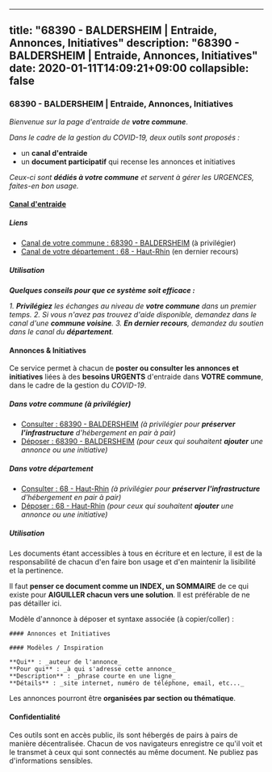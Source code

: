 
---
title: "68390 - BALDERSHEIM | Entraide, Annonces, Initiatives"
description: "68390 - BALDERSHEIM | Entraide, Annonces, Initiatives"
date: 2020-01-11T14:09:21+09:00
collapsible: false
---

### 68390 - BALDERSHEIM | Entraide, Annonces, Initiatives

_Bienvenue sur la page d'entraide de **votre commune**_.

_Dans le cadre de la gestion du COVID-19, deux outils sont proposés :_

- un **canal d'entraide**
- un **document participatif** qui recense les annonces et initiatives

_Ceux-ci sont **dédiés à votre commune** et servent à gérer les URGENCES, faites-en bon usage._

#### [Canal d'entraide](https://entraide.stopcoronavirus.tech/#/channel/68390_baldersheim)

##### Liens

- [Canal de votre commune : 68390 	- BALDERSHEIM](https://entraide.stopcoronavirus.tech/#/channel/68390_baldersheim) (à privilégier)
- [Canal de votre département : 68 	- Haut-Rhin](https://entraide.stopcoronavirus.tech/#/channel/68_haut-rhin) (en dernier recours)

##### Utilisation

_**Quelques conseils pour que ce système soit efficace :**_

_1. **Privilégiez** les échanges au niveau de **votre commune** dans un premier temps._
_2. Si vous n'avez pas trouvez d'aide disponible, demandez dans le canal d'une **commune voisine**._
_3. **En dernier recours**, demandez du soutien dans le canal du **département**._

#### Annonces & Initiatives


Ce service permet à chacun de **poster ou consulter les annonces et initiatives** liées à des **besoins
URGENTS** d'entraide dans **VOTRE commune**, dans le cadre de la gestion du _COVID-19_.

##### Dans votre commune (à privilégier)

- [Consulter : 68390 	- BALDERSHEIM](https://docs.stopcoronavirus.tech/r/markdown/68390_baldersheim/4XTTMAa9b7qvjNU3VnLH93piUN36mASKv1rWaY88aB8uAcvWX) _(à privilégier pour **préserver l'infrastructure** d'hébergement en pair à pair)_
- [Déposer : 68390 	- BALDERSHEIM](https://docs.stopcoronavirus.tech/w/markdown/68390_baldersheim/4XTTMAa9b7qvjNU3VnLH93piUN36mASKv1rWaY88aB8uAcvWX-K3TgUC3DxsaDY1ofogFQVtRsSkTCngV6HxJqRgSy4PZsqkD8Az89XDzqEz6Xytceu6q6BPJpREnharN3qYszvAvyg263adDQiCEbBsKMwP3qY36HV2BsYATRTfKF9ahFoGiR2KDd) _(pour ceux qui souhaitent **ajouter** une annonce ou une initiative)_

##### Dans votre département

- [Consulter : 68 	- Haut-Rhin](https://docs.stopcoronavirus.tech/r/markdown/68_haut-rhin/4XTTM2ufYLydi63g6vF41DpXecGKsNyPwfYZm17739WmSX8D6) _(à privilégier pour **préserver l'infrastructure** d'hébergement en pair à pair)_
- [Déposer : 68 	- Haut-Rhin](https://docs.stopcoronavirus.tech/w/markdown/68_haut-rhin/4XTTM2ufYLydi63g6vF41DpXecGKsNyPwfYZm17739WmSX8D6-K3TgU54kRPxhV9NQGp69HN4Y5d3LQNuYyH5D4FBbwWQypx4yU2WRuHwHS45pVNzvj4gAPFGwcqH7tBw9rarH3xrmqLGEeBuA7KYb3QDsZTrkPVn1tpH8CBA8iBrzy2eLBP8xSvPJ) _(pour ceux qui souhaitent **ajouter** une annonce ou une initiative)_


##### Utilisation

Les documents étant accessibles à tous en écriture et en lecture, il est de la
responsabilité de chacun d'en faire bon usage et d'en maintenir la lisibilité
et la pertinence.

Il faut **penser ce document comme un INDEX, un SOMMAIRE** de ce qui existe
pour **AIGUILLER chacun vers une solution**. Il est préférable de ne pas détailler ici.

Modèle d'annonce à déposer et syntaxe associée (à copier/coller) :

    #### Annonces et Initiatives

    #### Modèles / Inspiration

    **Qui** : _auteur de l'annonce_
    **Pour qui** : _à qui s'adresse cette annonce_
    **Description** : _phrase courte en une ligne_
    **Détails** : _site internet, numéro de téléphone, email, etc..._


Les annonces pourront être **organisées par section ou thématique**.

#### Confidentialité

Ces outils sont en accès public, ils sont hébergés de pairs à pairs de manière décentralisée.
Chacun de vos navigateurs enregistre ce qu'il voit et le transmet à ceux qui sont connectés au même document.
Ne publiez pas d'informations sensibles.
